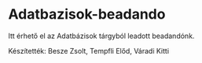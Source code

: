 # Adatbazisok-beadando
Itt érhető el az Adatbázisok tárgyból leadott beadandónk.

Készítették: 
  Besze Zsolt,
  Tempfli Előd,
  Váradi Kitti
